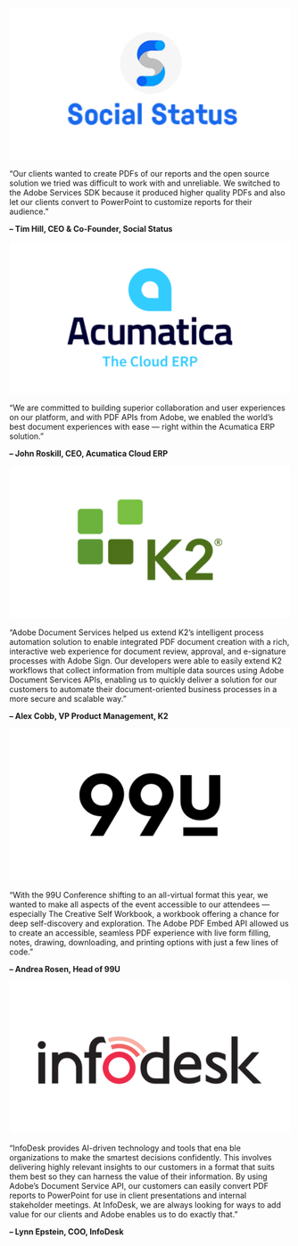 
<Carousel slots="image, text1, text2" repeat="5"  theme="light" enableNavigation  className="carousel-padding-top-zero"/>

![Social status](../images/social_status_2x.png)

“Our clients wanted to create PDFs of our reports and the open source solution we tried was difficult to work with and unreliable. We switched to the Adobe Services SDK because it produced higher quality PDFs and also let our clients convert to PowerPoint to customize reports for their audience.”

**– Tim Hill, CEO & Co-Founder, Social Status**

![Acumatica](../images/acumatica_2x.png)

“We are committed to building superior collaboration and user experiences on our platform, and with PDF APIs from Adobe, we enabled the world’s best document experiences with ease — right within the Acumatica ERP solution.”

**– John Roskill, CEO, Acumatica Cloud ERP**

![k2](../images/k2_2x.png)

“Adobe Document Services helped us extend K2’s intelligent process automation solution to enable
integrated PDF document creation with a rich, interactive web experience for document review,
approval, and e-signature processes with Adobe Sign. Our developers were able to easily extend K2
workflows that collect information from multiple data sources using Adobe Document Services APIs,
enabling us to quickly deliver a solution for our customers to automate their document-oriented business processes in a more secure and scalable way.”

**– Alex Cobb, VP Product Management, K2**

![Ninetynine u](../images/ninetynine_u_2x.png)

“With the 99U Conference shifting to an all-virtual format this year, we wanted to make all aspects of the
event accessible to our attendees — especially The Creative Self Workbook, a workbook offering a
chance for deep self-discovery and exploration. The Adobe PDF Embed API allowed us to create an
accessible, seamless PDF experience with live form filling, notes, drawing, downloading, and printing
options with just a few lines of code.”

**– Andrea Rosen, Head of 99U**

![Infodesk](../images/infodesk_2x.png)

“InfoDesk provides AI-driven technology and tools that ena ble organizations to make the smartest
decisions confidently. This involves delivering highly relevant insights to our customers in a format that
suits them best so they can harness the value of their information. By using Adobe’s Document Service
API, our customers can easily convert PDF reports to PowerPoint for use in client presentations and
internal stakeholder meetings. At InfoDesk, we are always looking for ways to add value for our clients
and Adobe enables us to do exactly that.”

**– Lynn Epstein, COO, InfoDesk**
